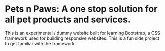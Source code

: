 # Pets n Paws: A one stop solution for all pet products and services.
This is an experimental / dummy website built for learning Bootstrap, a CSS framework used for building responsive websites. This is a fun side project to get familiar with the framework.
